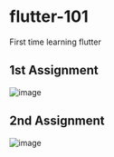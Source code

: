 # flutter-101

First time learning flutter

## 1st Assignment 

![image](https://github.com/user-attachments/assets/7bc0feb7-8da5-4e5a-9e1c-4c5af6f9c293)

## 2nd Assignment

![image](https://github.com/user-attachments/assets/1531c849-5bbf-4f46-891a-018f679f70de)
